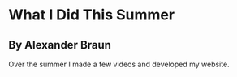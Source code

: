 # What I Did This Summer
## By Alexander Braun

Over the summer I made a few videos and developed my website.